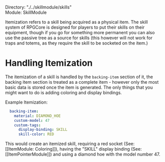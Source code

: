 Directory: "./../skillmodule/skills"  
Module: SkillModule

Itemization refers to a skill being acquired as a physical item. The skill system of RPGCore is designed for players to put their skills on their equipment, though if you go for something more permanent you can also use the passive tree as a source for skills (this however will not work for traps and totems, as they require the skill to be socketed on the item.)

# Handling Itemization

The itemization of a skill is handled by the `backing-item` section of it, the backing item section is treated as a complete item - however only the most basic data is stored once the item is generated. The only things that you might want to do is adding coloring and display bindings.

Example Itemization:

```yml
  backing-item:
    material: DIAMOND_HOE
    custom-model: 47
    custom-tags:
      display-binding: SKILL
      skill-color: RED
```

This would create an itemized skill, requiring a red socket (See: [[ItemModule: Coloring]]), having the "SKILL" display binding (See: [[ItemPointerModule]]) and using a diamond hoe with the model number 47.